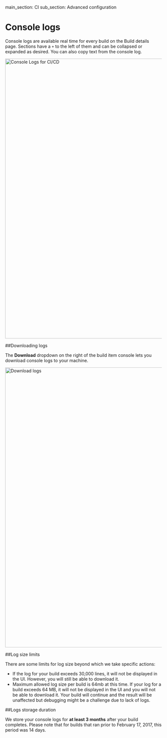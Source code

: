 main_section: CI
sub_section: Advanced configuration

# Console logs

Console logs are available real time for every build on the Build details page. Sections have a `+` to the left of them and can be collapsed or expanded as desired. You can also copy text from the console log.

<img src="../../images/ci/console-logs.png" alt="Console Logs for CI/CD" style="width:900px;"/>

##Downloading logs

The **Download** dropdown on the right of the build item console lets you download console logs to your machine.

<img src="../../images/ci/download-logs.png" alt="Download logs" style="width:900px;"/>

##Log size limits

There are some limits for log size beyond which we take specific actions:   

-  If the log for your build exceeds 30,000 lines, it will not be displayed in the UI. However, you will still be able to download it.
-  Maximum allowed log size per build is 64mb at this time. If your log for a build  exceeds 64 MB, it will not be displayed in the UI and you will not be able to download it. Your build will continue and the result will be unaffected but debugging might be a challenge due to lack of logs.

##Logs storage duration

We store your console logs for **at least 3 months** after your build completes. Please note that for builds that ran prior to February 17, 2017, this period was 14 days.
